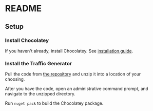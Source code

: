 # README

## Setup 

### Install Chocolatey

If you haven't already, install Chocolatey. See [installation guide](https://chocolatey.org/docs/installation).

### Install the Traffic Generator

Pull the code from [the repository](https://github.com/grantcurell/generatewebtraffic/archive/master.zip) and unzip it into a location of your choosing.

After you have the code, open an administrative command prompt, and navigate to the unzipped directory.

Run `nuget pack` to build the Chocolatey package.
